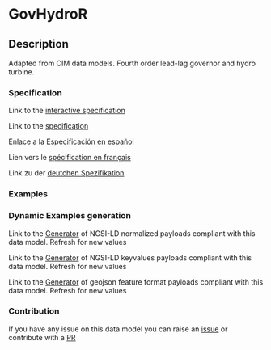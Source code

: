 # GovHydroR

## Description 

Adapted from CIM data models. Fourth order lead-lag governor and hydro turbine.
### Specification

Link to the [interactive specification](https://swagger.lab.fiware.org/?url=https://smart-data-models.github.io/dataModel.EnergyCIM/GovHydroR/swagger.yaml)

Link to the [specification](https://smart-data-models.github.io/dataModel.EnergyCIM/GovHydroR/doc/spec.md)

Enlace a la [Especificación en español](https://smart-data-models.github.io/dataModel.EnergyCIM/GovHydroR/doc/spec_ES.md)

Lien vers le [spécification en français](https://smart-data-models.github.io/dataModel.EnergyCIM/GovHydroR/doc/spec_FR.md)

Link zu der [deutchen Spezifikation](https://smart-data-models.github.io/dataModel.EnergyCIM/GovHydroR/doc/spec_DE.md)
### Examples
### Dynamic Examples generation

Link to the [Generator](https://smartdatamodels.org/extra/ngsi-ld_generator_v0.92.php?schemaUrl=https://raw.githubusercontent.com/smart-data-models/dataModel.EnergyCIM/master/GovHydroR/schema.json&email=info@smartdatamodels.org) of NGSI-LD normalized payloads compliant with this data model. Refresh for new values

Link to the [Generator](https://smartdatamodels.org/extra/ngsi-ld_generator_keyvalues_v0.92.php?schemaUrl=https://raw.githubusercontent.com/smart-data-models/dataModel.EnergyCIM/master/GovHydroR/schema.json&email=info@smartdatamodels.org) of NGSI-LD keyvalues payloads compliant with this data model. Refresh for new values

Link to the [Generator](https://smartdatamodels.org/extra/geojson_features_generator_v1.0.php?schemaUrl=https://raw.githubusercontent.com/smart-data-models/dataModel.EnergyCIM/master/GovHydroR/schema.json&email=info@smartdatamodels.org) of geojson feature format payloads compliant with this data model. Refresh for new values
### Contribution

 If you have any issue on this data model you can raise an [issue](https://github.com/smart-data-models/dataModel.EnergyCIM/issues)  or contribute with a [PR](https://github.com/smart-data-models/dataModel.EnergyCIM/pulls)